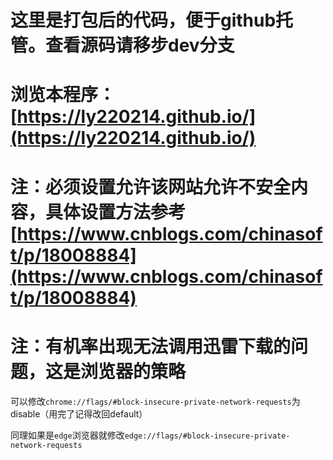 # 这里是打包后的代码，便于github托管。查看源码请移步dev分支

# 浏览本程序：[https://ly220214.github.io/](https://ly220214.github.io/)

# 注：必须设置允许该网站允许不安全内容，具体设置方法参考 [https://www.cnblogs.com/chinasoft/p/18008884](https://www.cnblogs.com/chinasoft/p/18008884)

# 注：有机率出现无法调用迅雷下载的问题，这是浏览器的策略

可以修改`chrome://flags/#block-insecure-private-network-requests`为disable（用完了记得改回default）

同理如果是`edge`浏览器就修改`edge://flags/#block-insecure-private-network-requests`

